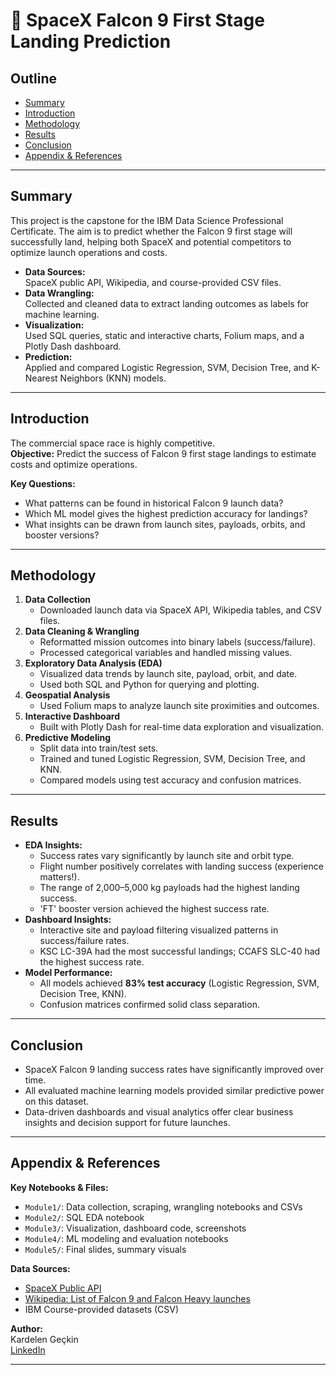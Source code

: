 # 🚀 SpaceX Falcon 9 First Stage Landing Prediction

## Outline

- [Summary](#summary)
- [Introduction](#introduction)
- [Methodology](#methodology)
- [Results](#results)
- [Conclusion](#conclusion)
- [Appendix & References](#appendix--references)

---

## Summary

This project is the capstone for the IBM Data Science Professional Certificate. The aim is to predict whether the Falcon 9 first stage will successfully land, helping both SpaceX and potential competitors to optimize launch operations and costs.

- **Data Sources:**  
  SpaceX public API, Wikipedia, and course-provided CSV files.
- **Data Wrangling:**  
  Collected and cleaned data to extract landing outcomes as labels for machine learning.
- **Visualization:**  
  Used SQL queries, static and interactive charts, Folium maps, and a Plotly Dash dashboard.
- **Prediction:**  
  Applied and compared Logistic Regression, SVM, Decision Tree, and K-Nearest Neighbors (KNN) models.

---

## Introduction

The commercial space race is highly competitive.  
**Objective:** Predict the success of Falcon 9 first stage landings to estimate costs and optimize operations.

**Key Questions:**
- What patterns can be found in historical Falcon 9 launch data?
- Which ML model gives the highest prediction accuracy for landings?
- What insights can be drawn from launch sites, payloads, orbits, and booster versions?

---

## Methodology

1. **Data Collection**  
   - Downloaded launch data via SpaceX API, Wikipedia tables, and CSV files.
2. **Data Cleaning & Wrangling**  
   - Reformatted mission outcomes into binary labels (success/failure).
   - Processed categorical variables and handled missing values.
3. **Exploratory Data Analysis (EDA)**  
   - Visualized data trends by launch site, payload, orbit, and date.
   - Used both SQL and Python for querying and plotting.
4. **Geospatial Analysis**  
   - Used Folium maps to analyze launch site proximities and outcomes.
5. **Interactive Dashboard**  
   - Built with Plotly Dash for real-time data exploration and visualization.
6. **Predictive Modeling**  
   - Split data into train/test sets.
   - Trained and tuned Logistic Regression, SVM, Decision Tree, and KNN.
   - Compared models using test accuracy and confusion matrices.

---

## Results

- **EDA Insights:**  
  - Success rates vary significantly by launch site and orbit type.
  - Flight number positively correlates with landing success (experience matters!).
  - The range of 2,000–5,000 kg payloads had the highest landing success.
  - 'FT' booster version achieved the highest success rate.
- **Dashboard Insights:**  
  - Interactive site and payload filtering visualized patterns in success/failure rates.
  - KSC LC-39A had the most successful landings; CCAFS SLC-40 had the highest success rate.
- **Model Performance:**  
  - All models achieved **83% test accuracy** (Logistic Regression, SVM, Decision Tree, KNN).
  - Confusion matrices confirmed solid class separation.

---

## Conclusion

- SpaceX Falcon 9 landing success rates have significantly improved over time.
- All evaluated machine learning models provided similar predictive power on this dataset.
- Data-driven dashboards and visual analytics offer clear business insights and decision support for future launches.

---

## Appendix & References

**Key Notebooks & Files:**
- `Module1/`: Data collection, scraping, wrangling notebooks and CSVs
- `Module2/`: SQL EDA notebook
- `Module3/`: Visualization, dashboard code, screenshots
- `Module4/`: ML modeling and evaluation notebooks
- `Module5/`: Final slides, summary visuals

**Data Sources:**
- [SpaceX Public API](https://api.spacexdata.com/)
- [Wikipedia: List of Falcon 9 and Falcon Heavy launches](https://en.wikipedia.org/wiki/List_of_Falcon_9_and_Falcon_Heavy_launches)
- IBM Course-provided datasets (CSV)
  
**Author:**  
Kardelen Geçkin  
[LinkedIn](https://www.linkedin.com/in/kgeckin/)

---

